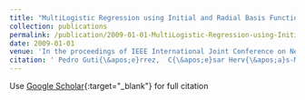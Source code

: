 ```yaml
---
title: "MultiLogistic Regression using Initial and Radial Basis Function covariates"
collection: publications
permalink: /publication/2009-01-01-MultiLogistic-Regression-using-Initial-and-Radial-Basis-Function-covariates
date: 2009-01-01
venue: 'In the proceedings of IEEE International Joint Conference on Neural Networks (IJCNN2009)'
citation: ' Pedro Guti{\&apos;e}rrez,  C{\&apos;e}sar Herv{\&apos;a}s-Mart{\&apos;i}nez,  Francisco Mart{\&apos;i}nez-Estudillo,  Juan Fern{\&apos;a}ndez, &quot;MultiLogistic Regression using Initial and Radial Basis Function covariates.&quot; In the proceedings of IEEE International Joint Conference on Neural Networks (IJCNN2009), 2009.'
---
```

Use [Google Scholar](https://scholar.google.com/scholar?q=MultiLogistic+Regression+using+Initial+and+Radial+Basis+Function+covariates){:target="_blank"} for full citation